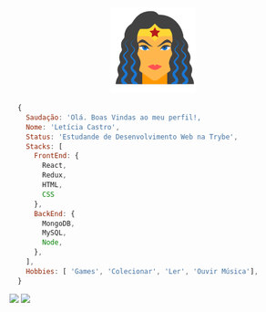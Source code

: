 <div align="center">
<img
  src="images/wonder_woman.png"
  height="150"
>
</div>

```js
  {
    Saudação: 'Olá. Boas Vindas ao meu perfil!,
    Nome: 'Letícia Castro',
    Status: 'Estudande de Desenvolvimento Web na Trybe',
    Stacks: [
      FrontEnd: {
        React,
        Redux,
        HTML,
        CSS
      },
      BackEnd: {
        MongoDB,
        MySQL,
        Node,
      },
    ],
    Hobbies: [ 'Games', 'Colecionar', 'Ler', 'Ouvir Música'],
  }
```

<div>
  <img
    height="150em"
    src="https://github-readme-stats.vercel.app/api?username=aicitelks&show_icons=true&theme=midnight-purple&include_all_commits=true&count_private=true"
  />
  <img
    height="150em"
    src="https://github-readme-stats.vercel.app/api/top-langs/?username=aicitelks&layout=compact&langs_count=10&theme=midnight-purple"
  />
</div>

